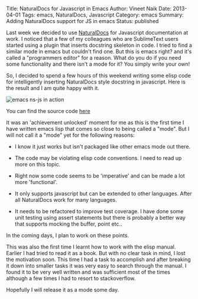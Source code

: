 Title: NaturalDocs for Javascript in Emacs
Author: Vineet Naik
Date: 2013-04-01
Tags: emacs, NaturalDocs, Javascript
Category: emacs
Summary: Adding NaturalDocs support for JS in emacs
Status: published

Last week we decided to use [NaturalDocs](http://www.naturaldocs.org/)
for Javascript documentation at work. I noticed that a few of my
colleagues who are SublimeText users started using a plugin that
inserts docstring skeleton in code. I tried to find a similar mode in
emacs but couldn't find one. But this is emacs right? and it's called
a "programmers editor" for a reason. What do you do if you need some
functionality and there isn't a mode for it?  You simply write your
own!

So, I decided to spend a few hours of this weekend writing some elisp
code for intelligently inserting NaturalDocs style docstring in
javascript. Here is the result and I am quite happy with it.

![emacs ns-js in action](theme/images/nd-js-screenshot.gif)

You can find the source code [here](https://github.com/naiquevin/emacs-config/blob/master/naiquevin/nd-js.el)

It was an 'achievement unlocked' moment for me as this is the first
time I have written emacs lisp that comes so close to being called a
"mode". But I will not call it a "mode" yet for the following reasons:

- I know it just works but isn't packaged like other emacs mode out
  there.

- The code may be violating elisp code conventions. I need to read up
  more on this topic.
  
- Right now some code seems to be 'imperative' and can be made a lot
  more 'functional'.
  
- It only supports javascript but can be extended to other
  languages. After all NaturalDocs work for many languages.
  
- It needs to be refactored to improve test coverage. I have done some
  unit testing using assert statements but there is probably a better
  way that supports mocking the buffer, point etc..  
  
In the coming days, I plan to work on these points.

This was also the first time I learnt how to work with the elisp
manual. Earlier I had tried to read it as a book. But with no clear
task in mind, I lost the motivation soon. This time I had a task to
accomplish and after breaking it down into smaller tasks it was very
easy to search through the manual. I found it to be very well written
and was sufficient most of the times although a few times I had to
resort to stackoverflow.

Hopefully I will release it as a mode some day.

